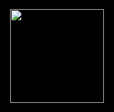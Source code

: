 # Easy-Haii-<!DOCTYPE html>
<html lang="en">
<head>
  <meta charset="UTF-8" />
  <meta name="viewport" content="width=device-width, initial-scale=1.0"/>
  <title>Easy Vehicle Rental</title>
  <style>
    body { font-family: Arial; background: #f0f0f0; margin: 0; }
    .header {
      background: #075e54; color: white; padding: 15px;
      display: flex; align-items: center; justify-content: space-between;
    }
    .header span { font-size: 24px; margin-right: 15px; cursor: pointer; }
    .header h2 { margin: 0; font-size: 20px; flex-grow: 1; }
    .menu-icon {
      font-size: 24px; cursor: pointer; padding: 0 10px;
    }
    .dropdown {
      position: absolute; top: 60px; right: 20px;
      background: white; border: 1px solid #ccc;
      border-radius: 5px; display: none;
      flex-direction: column; width: 200px; z-index: 10;
      box-shadow: 0 0 10px rgba(0,0,0,0.2);
    }
    .dropdown div {
      padding: 10px; cursor: pointer; border-bottom: 1px solid #eee;
    }
    .dropdown div:last-child { border-bottom: none; }
    .container {
      background: white; padding: 20px; border-radius: 0;
      max-width: 600px; margin: auto; box-shadow: 0 0 5px #ccc;
    }
    input, textarea, select, button {
      width: 100%; padding: 10px; margin: 10px 0;
      border-radius: 5px; border: 1px solid #ccc;
    }
    .post { padding: 15px; border-left: 5px solid #007bff; background: #e3f2fd; margin-bottom: 10px; }
    .owner { border-left: 5px solid #ffc107; background: #fffbe6; }
    .hidden { display: none; }
    .fixed-help {
      position: fixed; bottom: 20px; right: 20px;
      background: #007bff; color: white;
      padding: 10px; border-radius: 50%;
      font-size: 20px; cursor: pointer;
    }
  </style>
</head>

<body onload="startSplash()">
<!-- Splash Screen -->
<div id="splashScreen" style="position:fixed;top:0;left:0;width:100%;height:100%;background:black;display:flex;align-items:center;justify-content:center;z-index:9999;">
  <img src="logo.png" style="width: 150px; height: 150px;" />
</div>

<!-- Header with back icon and menu -->
<div class="header hidden" id="headerBar">
  <span onclick="goBack()">←</span>
  <h2>Easy Vehicle Rental</h2>
  <div class="menu-icon" onclick="toggleMenu()">☰</div>
</div>

<!-- Dropdown menu -->
<div class="dropdown" id="menuDropdown">
  <div id="loginStatus">Not logged in</div>
  <div onclick="alert('Contact: vipindhundla@gmail.com\nPhone: 8901676783')">Helpline</div>
  <div onclick="logout()">Logout</div>
  <div onclick="alert('Your posts are shown on the main screen.')">My Posts</div>
</div>

<!-- Login Section -->
<div class="container" id="loginSection">
  <h2>Welcome to Easy</h2>
  <input type="text" id="loginInput" placeholder="Enter Phone or Email (optional)">
  <button onclick="startApp()">Continue</button>
  <button onclick="skipLogin()">Skip</button>
</div>

<!-- Main App Section -->
<div class="container hidden" id="mainSection">
  <select id="role">
    <option value="owner">Rent Out</option>
    <option value="renter">Hire</option>
  </select>
  <input type="text" id="name" placeholder="Your Name">
  <input type="text" id="vehicle" placeholder="Vehicle Type or Need">
  <input type="text" id="location" placeholder="Location">
  <input type="text" id="contact" placeholder="Contact Number">
  <textarea id="condition" placeholder="Conditions"></textarea>
  <input type="file" id="image" accept="image/*" onchange="previewImage()">
  <input type="hidden" id="imageData">
  <img id="preview" style="max-width:100%; display:none;">
  <button onclick="addPost()">Post</button>
</div>

<!-- Posts Section -->
<div class="container hidden" id="postsSection">
  <h3>All Posts</h3>
  <div id="postsList"></div>
</div>

<!-- Help Icon -->
<div class="fixed-help" onclick="alert('Contact: vipindhundla@gmail.com\nPhone: 8901676783')">?</div>

<script>
  let loggedInUser = "";

  function startApp() {
    loggedInUser = document.getElementById('loginInput').value.trim();
    document.getElementById('loginStatus').innerText = loggedInUser ? 'User: ' + loggedInUser : 'Not logged in';
    document.getElementById('loginSection').classList.add('hidden');
    document.getElementById('mainSection').classList.remove('hidden');
    document.getElementById('postsSection').classList.remove('hidden');
    document.getElementById('headerBar').classList.remove('hidden');
  }

  function skipLogin() {
    startApp();
  }

  function goBack() {
    document.getElementById('mainSection').classList.add('hidden');
    document.getElementById('postsSection').classList.add('hidden');
    document.getElementById('headerBar').classList.add('hidden');
    document.getElementById('loginSection').classList.remove('hidden');
  }

  function toggleMenu() {
    const menu = document.getElementById("menuDropdown");
    menu.style.display = menu.style.display === "flex" ? "none" : "flex";
  }

  function previewImage() {
    const file = document.getElementById("image").files[0];
    const reader = new FileReader();
    reader.onload = function(e) {
      document.getElementById("preview").src = e.target.result;
      document.getElementById("preview").style.display = "block";
      document.getElementById("imageData").value = e.target.result;
    };
    if (file) reader.readAsDataURL(file);
  }

  function addPost() {
    const role = document.getElementById("role").value;
    const name = document.getElementById("name").value;
    const vehicle = document.getElementById("vehicle").value;
    const location = document.getElementById("location").value;
    const contact = document.getElementById("contact").value;
    const condition = document.getElementById("condition").value;
    const image = document.getElementById("imageData").value;

    if (!name || !vehicle || !location || !contact || !condition) {
      alert("Please fill all fields.");
      return;
    }

    const div = document.createElement("div");
    div.className = "post " + (role === "owner" ? "owner" : "");
    div.innerHTML = `<b>${role === 'owner' ? 'Vehicle' : 'Need'}:</b> ${vehicle}<br>
      <b>Location:</b> ${location}<br>
      <b>Conditions:</b> ${condition}<br>
      <b>Contact:</b> ${contact}<br>
      <b>Posted by:</b> ${name}<br>
      ${image ? `<img src="${image}" style="max-width:100%; margin-top:10px;">` : ''}
      <br><button onclick="this.parentNode.remove()">Delete</button>`;
    document.getElementById("postsList").prepend(div);

    document.getElementById("name").value = '';
    document.getElementById("vehicle").value = '';
    document.getElementById("location").value = '';
    document.getElementById("contact").value = '';
    document.getElementById("condition").value = '';
    document.getElementById("image").value = '';
    document.getElementById("preview").style.display = "none";
    document.getElementById("imageData").value = '';
  }

  function startSplash() {
    setTimeout(() => {
      document.getElementById("splashScreen").style.display = "none";
    }, 1000);
  }

  function logout() {
    loggedInUser = "";
    document.getElementById('loginStatus').innerText = 'Not logged in';
    goBack();
    document.getElementById("menuDropdown").style.display = "none";
    document.getElementById("loginInput").value = '';
  }
</script>

</body>
</html>
